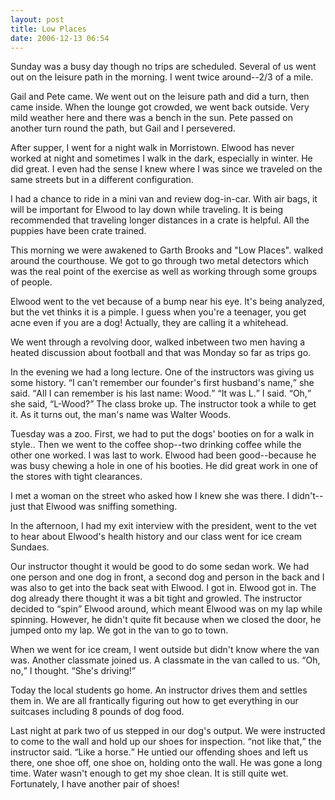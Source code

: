 ```yaml
---
layout: post
title: Low Places
date: 2006-12-13 06:54
---
```


Sunday was a busy day though no trips are scheduled. Several of us
went out on the leisure path in the morning. I went twice around--2/3
of a mile.

Gail and Pete came. We went out on the leisure path and did a turn,
then came inside. When the lounge got crowded, we went back outside. Very
mild weather here and there was a bench in the sun. Pete passed on
another turn round the path, but Gail and I persevered.

After supper, I went for a night walk in Morristown. Elwood has
never worked at night and sometimes I walk in the dark, especially in
winter. He did great. I even had the sense I knew where I was since we
traveled on the same streets but in a different configuration.

I had a chance to ride in a mini van and review dog-in-car. With air
bags, it will be important for Elwood to lay down while traveling. It
is being recommended that traveling longer distances in a crate is
helpful. All the puppies have been crate trained.

This morning we were awakened to Garth Brooks and "Low Places". walked
around the courthouse. We got to go through two metal detectors which
was the real point of the exercise as well as working through some groups
of people.

Elwood went to the vet because of a bump near his eye. It's being
analyzed, but the vet thinks it is a pimple. I guess when you're a
teenager, you get acne even if you are a dog! Actually, they are calling
it a whitehead.

We went through a revolving door, walked inbetween two men having a
heated discussion about football and that was Monday so far as trips go.

In the evening we had a long lecture. One of the instructors was
giving us some history. <q>I can't remember our founder's first husband's
name,</q> she said. <q>All I can remember is his last name: Wood.</q>
<q>It was L.</q> I said. <q>Oh,</q> she said, <q>L-Wood?</q> The class
broke up. The instructor took a while to get it. As it turns out, the
man's name was Walter Woods.

Tuesday was a zoo. First, we had to put the dogs' booties on for a walk
in style.. Then we went to the coffee shop--two drinking coffee while
the other one worked. I was last to work. Elwood had been good--because
he was busy chewing a hole in one of his booties. He did great work in
one of the stores with tight clearances.

I met a woman on the street who asked how I knew she was there. I
didn't--just that Elwood was sniffing something.

In the afternoon, I had my exit interview with the president, went
to the vet to hear about Elwood's health history and our class went for
ice cream Sundaes.

Our instructor thought it would be good to do some sedan work. We had
one person and one dog in front, a second dog and person in the back and
I was also to get into the back seat with Elwood. I got in. Elwood got
in. The dog already there thought it was a bit tight and growled. The
instructor decided to <q>spin</q> Elwood around, which meant Elwood was
on my lap while spinning. However, he didn't quite fit because when we
closed the door, he jumped onto my lap. We got in the van to go to town.

When we went for ice cream, I went outside but didn't know where the
van was. Another classmate joined us. A classmate in the van called to
us. <q>Oh, no,</q> I thought. <q>She's driving!</q>

Today the local students go home. An instructor drives them and settles
them in. We are all frantically figuring out how to get everything in
our suitcases including 8 pounds of dog food.

Last night at park two of us stepped in our dog's output. We
were instructed to come to the wall and hold up our shoes for
inspection. <q>not like that,</q> the instructor said. <q>Like a
horse.</q> He untied our offending shoes and left us there, one shoe
off, one shoe on, holding onto the wall. He was gone a long time. Water
wasn't enough to get my shoe clean. It is still quite wet. Fortunately,
I have another pair of shoes!
